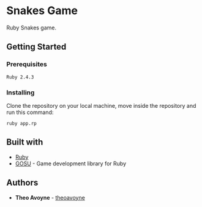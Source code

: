 # Snakes Game

Ruby Snakes game.

## Getting Started

### Prerequisites

```
Ruby 2.4.3
```

### Installing

Clone the repository on your local machine, move inside the repository and run this command:

```
ruby app.rp
```

## Built with

* [Ruby](https://www.ruby-lang.org/fr/)
* [GOSU](https://www.libgosu.org/) -  Game development library for Ruby

## Authors

* **Theo Avoyne** - [theoavoyne](https://github.com/theoavoyne)
